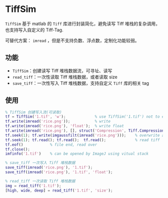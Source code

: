 # TiffSim

`TiffSim` 基于 matlab 的 `Tiff` 库进行封装简化，避免读写 Tiff 堆栈的复杂调用，也支持写入自定义的 Tiff-Tag.

可替代方案： `imread` ，但是不支持负数、浮点数，定制化功能较弱。

## 功能

* `TiffSim`：创建读写 Tiff 堆栈数据流，可寻址、读写
* `read_tiff`：一次性读取 Tiff 堆栈数据，或者读取 size
* `save_tiff`：一次性写入 Tiff 堆栈数据，支持自定义 `Tiff` 库的相关 tag

## 使用

```matlab
% TiffSim 创建写入流(可读取)
tf = TiffSim('1.tif', 'w');             % use TiffSim('1.tif') not to empty org file
tf.write(imread('rice.png'));           % write
tf.write(imread('rice.png'), 'float');  % write float
tf.write(imread('rice.png'), [], struct('Compression', Tiff.Compression.LZW)); % with tag
tf.seek(1); tf.write(imgaussfilt(imread('rice.png')));    % overwrite a slice
tf.seek(1); tf.read(); tf.read();  tf.read();             % read tiff
tf.eof()            % file end, read over
tf.close();
imfinfo('1.tif')    % can be opened by ImageJ using vitual stack

% save_tiff 一次写入 Tiff 堆栈数据
save_tiff(imread('rice.png'), '1.tif');
save_tiff(imread('rice.png'), '1.tif', 'float');

% read_tiff 一次读取 Tiff 堆栈数据
img = read_tiff('1.tif');
[high, wide, deep] = read_tiff('1.tif', 'size');
```

